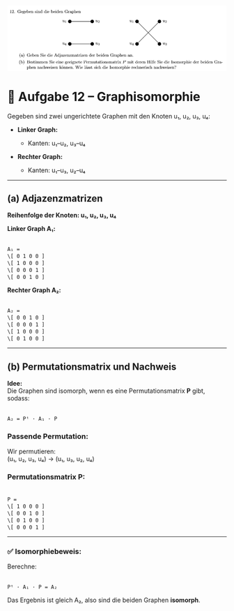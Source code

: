 ![alt text](./img/12.png)

# 🔁 Aufgabe 12 – Graphisomorphie

Gegeben sind zwei ungerichtete Graphen mit den Knoten u₁, u₂, u₃, u₄:

- **Linker Graph:**  
  - Kanten: u₁–u₂, u₃–u₄

- **Rechter Graph:**  
  - Kanten: u₁–u₃, u₂–u₄

---

## (a) Adjazenzmatrizen

**Reihenfolge der Knoten: u₁, u₂, u₃, u₄**

**Linker Graph A₁:**

```

A₁ =
\[ 0 1 0 0 ]
\[ 1 0 0 0 ]
\[ 0 0 0 1 ]
\[ 0 0 1 0 ]

```

**Rechter Graph A₂:**

```

A₂ =
\[ 0 0 1 0 ]
\[ 0 0 0 1 ]
\[ 1 0 0 0 ]
\[ 0 1 0 0 ]

```

---

## (b) Permutationsmatrix und Nachweis

**Idee:**  
Die Graphen sind isomorph, wenn es eine Permutationsmatrix **P** gibt, sodass:

```

A₂ = Pᵗ · A₁ · P

```

### Passende Permutation:

Wir permutieren:  
(u₁, u₂, u₃, u₄) → (u₁, u₃, u₂, u₄)

### Permutationsmatrix P:

```

P =
\[ 1 0 0 0 ]
\[ 0 0 1 0 ]
\[ 0 1 0 0 ]
\[ 0 0 0 1 ]

```

---

### ✅ Isomorphiebeweis:

Berechne:

```

Pᵗ · A₁ · P = A₂

```

Das Ergebnis ist gleich A₂, also sind die beiden Graphen **isomorph**.




